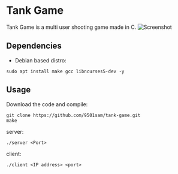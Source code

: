 # Tank Game
Tank Game is a multi user shooting game made in C.
![Screenshot](./image/Screenshot2.png)

## Dependencies
* Debian based distro:
```
sudo apt install make gcc libncurses5-dev -y
```

## Usage
Download the code and compile:
```
git clone https://github.com/9501sam/tank-game.git
make 
```

server:
```
./server <Port>
```

client:
```
./client <IP address> <port>
```
